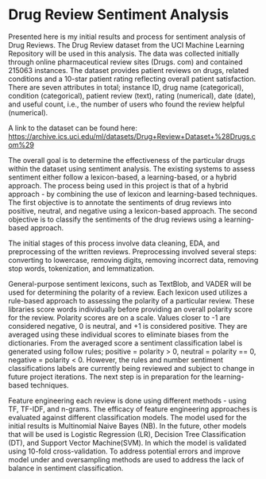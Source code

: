 # Drug Review Sentiment Analysis 
Presented here is my initial results and process for sentiment analysis of Drug Reviews. The Drug Review dataset from the UCI Machine Learning Repository will be used in this analysis. The data was collected initially through online pharmaceutical review sites (Drugs. com) and contained 215063 instances. The dataset provides patient reviews on drugs, related conditions and a 10-star patient rating reflecting overall patient satisfaction. There are seven attributes in total; instance ID, drug name (categorical), condition (categorical), patient review (text), rating (numerical), date (date), and useful count, i.e., the number of users who found the review helpful (numerical).

A link to the dataset can be found here: https://archive.ics.uci.edu/ml/datasets/Drug+Review+Dataset+%28Drugs.com%29 

The overall goal is to determine the effectiveness of the particular drugs within the dataset using sentiment analysis. The existing systems to assess sentiment either follow a lexicon-based, a learning-based, or a hybrid approach. The process being used in this project is that of a hybrid approach - by combining the use of lexicon and learning-based techniques. The first objective is to annotate the sentiments of drug reviews into positive, neutral, and negative using a lexicon-based approach. The second objective is to classify the sentiments of the drug reviews using a learning-based approach.

The initial stages of this process involve data cleaning, EDA, and preprocessing of the written reviews. Preprocessing involved several steps: converting to lowercase, removing digits, removing incorrect data, removing stop words, tokenization, and lemmatization.

General-purpose sentiment lexicons, such as TextBlob, and VADER will be used for determining the polarity of a review. Each lexicon used utilizes a rule-based approach to assessing the polarity of a particular review. These libraries score words individually before providing an overall polarity score for the review. Polarity scores are on a scale. Values closer to -1 are considered negative, 0 is neutral, and +1 is considered positive. They are averaged using these individual scores to eliminate biases from the dictionaries. From the averaged score a sentiment classification label is generated using follow rules; positive = polarity > 0, neutral = polarity == 0, negative = polarity < 0. However, the rules and number sentiment classifications labels are currently being reviewed and subject to change in future project iterations.
The next step is in preparation for the learning-based techniques.

Feature engineering each review is done using different methods - using TF, TF-IDF, and n-grams. The efficacy of feature engineering approaches is evaluated against different classification models. The model used for the initial results is Multinomial Naive Bayes (NB). In the future, other models that will be used is Logistic Regression (LR), Decision Tree Classification (DT), and Support Vector Machine(SVM). In which the model is validated using 10-fold cross-validation. To address potential errors and improve model under and oversampling methods are used to address the lack of balance in sentiment classification.

